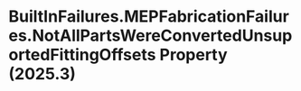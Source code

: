 # BuiltInFailures.MEPFabricationFailures.NotAllPartsWereConvertedUnsuportedFittingOffsets Property (2025.3)

﻿
